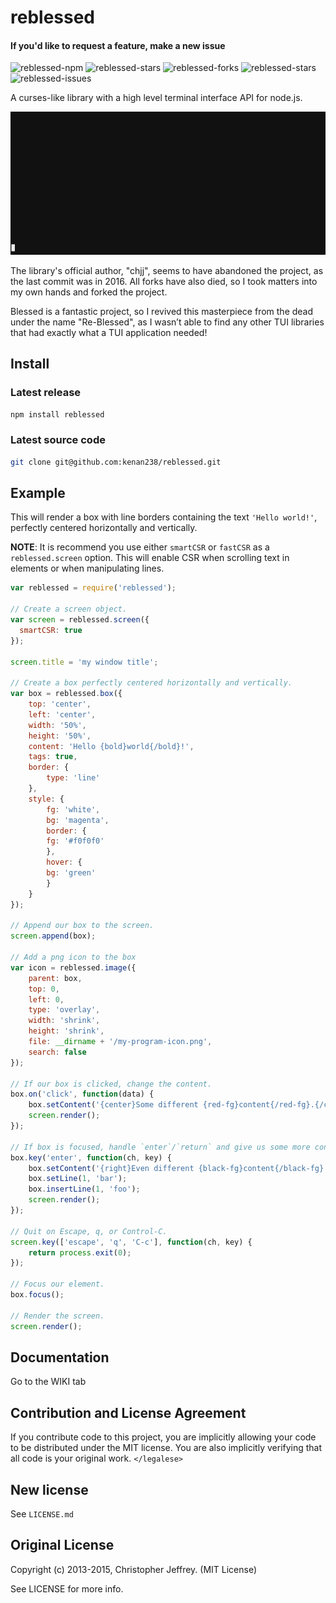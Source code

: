 # reblessed

#### If you'd like to request a feature, make a new issue

![reblessed-npm](https://img.shields.io/static/v1?label=npm&message=reblessed%20on%20npm&color=orange&link=https://www.npmjs.com/package/reblessed)
![reblessed-stars](https://img.shields.io/github/stars/kenan238/reblessed)
![reblessed-forks](https://img.shields.io/github/forks/kenan238/reblessed)
![reblessed-stars](https://img.shields.io/github/license/kenan238/reblessed)
![reblessed-issues](https://img.shields.io/github/issues/kenan238/reblessed)

A curses-like library with a high level terminal interface API for node.js.

![reblessed](https://raw.githubusercontent.com/chjj/blessed/master/img/v0.1.0-3.gif)

The library's official author, "chjj", seems to have abandoned the project, as the last commit was in 2016.
All forks have also died, so I took matters into my own hands and forked the project.

Blessed is a fantastic project, so I revived this masterpiece from the dead under the name "Re-Blessed", as I wasn’t able to find any other TUI libraries that had exactly what a TUI application needed!

## Install

### Latest release

``` bash
npm install reblessed
```

### Latest source code

``` bash
git clone git@github.com:kenan238/reblessed.git
```

## Example

This will render a box with line borders containing the text `'Hello world!'`,
perfectly centered horizontally and vertically.

**NOTE**: It is recommend you use either `smartCSR` or `fastCSR` as a
`reblessed.screen` option. This will enable CSR when scrolling text in elements
or when manipulating lines.

``` js
var reblessed = require('reblessed');

// Create a screen object.
var screen = reblessed.screen({
  smartCSR: true
});

screen.title = 'my window title';

// Create a box perfectly centered horizontally and vertically.
var box = reblessed.box({
    top: 'center',
    left: 'center',
    width: '50%',
    height: '50%',
    content: 'Hello {bold}world{/bold}!',
    tags: true,
    border: {
        type: 'line'
    },
    style: {
        fg: 'white',
        bg: 'magenta',
        border: {
        fg: '#f0f0f0'
        },
        hover: {
        bg: 'green'
        }
    }
});

// Append our box to the screen.
screen.append(box);

// Add a png icon to the box
var icon = reblessed.image({
    parent: box,
    top: 0,
    left: 0,
    type: 'overlay',
    width: 'shrink',
    height: 'shrink',
    file: __dirname + '/my-program-icon.png',
    search: false
});

// If our box is clicked, change the content.
box.on('click', function(data) {
    box.setContent('{center}Some different {red-fg}content{/red-fg}.{/center}');
    screen.render();
});

// If box is focused, handle `enter`/`return` and give us some more content.
box.key('enter', function(ch, key) {
    box.setContent('{right}Even different {black-fg}content{/black-fg}.{/right}\n');
    box.setLine(1, 'bar');
    box.insertLine(1, 'foo');
    screen.render();
});

// Quit on Escape, q, or Control-C.
screen.key(['escape', 'q', 'C-c'], function(ch, key) {
    return process.exit(0);
});

// Focus our element.
box.focus();

// Render the screen.
screen.render();
```

## Documentation

Go to the WIKI tab

## Contribution and License Agreement

If you contribute code to this project, you are implicitly allowing your code
to be distributed under the MIT license. You are also implicitly verifying that
all code is your original work. `</legalese>`

## New license

See `LICENSE.md`

## Original License

Copyright (c) 2013-2015, Christopher Jeffrey. (MIT License)

See LICENSE for more info.
